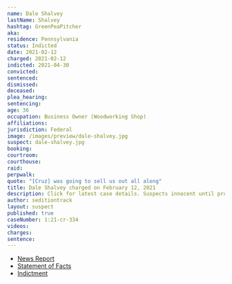 ```yaml
---
name: Dale Shalvey
lastName: Shalvey
hashtag: GreenPeaPitcher
aka:
residence: Pennsylvania
status: Indicted
date: 2021-02-12
charged: 2021-02-12
indicted: 2021-04-30
convicted:
sentenced:
dismissed:
deceased:
plea_hearing:
sentencing:
age: 36
occupation: Business Owner (Woodworking Shop)
affiliations:
jurisdiction: Federal
image: /images/preview/dale-shalvey.jpg
suspect: dale-shalvey.jpg
booking:
courtroom:
courthouse:
raid:
perpwalk:
quote: "[Cruz] was going to sell us out all along"
title: Dale Shalvey charged on February 12, 2021
description: Click for latest case details. Suspects innocent until proven guilty.
author: seditiontrack
layout: suspect
published: true
caseNumber: 1:21-cr-334
videos:
charges:
sentence:
---
```

- [News Report](https://www.thedailybeast.com/pennsylvania-rioter-dale-shalvey-charged-after-going-through-senate-papers-during-capitol-riot)
- [Statement of Facts](https://www.justice.gov/usao-dc/case-multi-defendant/file/1379321/download)
- [Indictment](https://www.justice.gov/usao-dc/case-multi-defendant/file/1460126/download)
